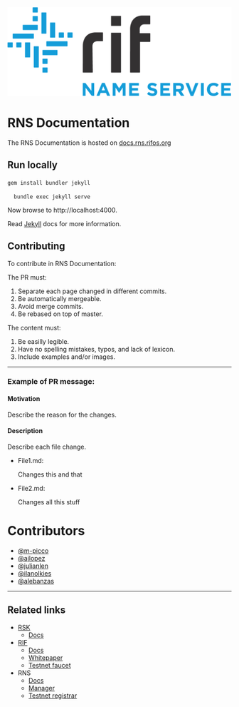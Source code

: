 <img src="/logo.png" alt="logo" height="200" />

# RNS Documentation

The RNS Documentation is hosted on [docs.rns.rifos.org](https://docs.rns.rifos.org)

## Run locally

``gem install bundler jekyll``

``  bundle exec jekyll serve``

Now browse to http://localhost:4000.

Read [Jekyll](https://jekyllrb.com) docs for more information.

## Contributing

To contribute in RNS Documentation:

The PR must:

1. Separate each page changed in different commits.
2. Be automatically mergeable.
3. Avoid merge commits.
4. Be rebased on top of master.

The content must:

1. Be easilly legible.
2. Have no spelling mistakes, typos, and lack of lexicon.
3. Include examples and/or images.

---

### Example of PR message:

#### Motivation

Describe the reason for the changes.

#### Description

Describe each file change.

- File1.md:

	Changes this and that

- File2.md:

	Changes all this stuff

# Contributors

- [@m-picco](https://github.com/m-picco)
- [@ajlopez](https://github.com/ajlopez)
- [@julianlen](https://github.com/julianlen)
- [@ilanolkies](https://github.com/ilanolkies)
- [@alebanzas](https://github.com/alebanzas)

---

## Related links

- [RSK](https://rsk.co)
    - [Docs](https://github.com/rsksmart/rskj/wiki)
- [RIF](https://rifos.org)
    - [Docs](https://www.rifos.org/documentation/)
    - [Whitepaper](https://docs.rifos.org/rif-whitepaper-en.pdf)
    - [Testnet faucet](https://faucet.rifos.org)
- RNS
    - [Docs](https://docs.rns.rifos.org)
    - [Manager](https://rns.rifos.org)
    - [Testnet registrar](https://testnet.rns.rifos.org)
